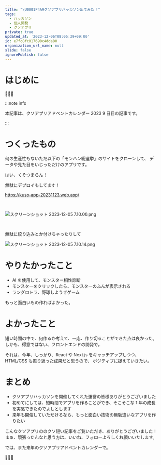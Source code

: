```yaml
---
title: "\U0001F4A9クソアプリハッカソン出てみた！"
tags:
  - ハッカソン
  - 個人開発
  - クソアプリ
private: true
updated_at: '2023-12-06T08:05:39+09:00'
id: e7fc8fc017698c4dda80
organization_url_name: null
slide: false
ignorePublish: false
---
```


# はじめに

💩💩💩

:::note info

本記事は、クソアプリアドベントカレンダー 2023 9 日目の記事です。

:::

# つくったもの

何の生産性もないただ以下の「モンハン総選挙」のサイトをクローンして、
データや見た目をいじっただけのアプリです。

はい、くそつまらん！

無駄にデプロイもしてます！

https://kuso-app-20231123.web.app/

<br>

![スクリーンショット 2023-12-05 7.10.00.png](https://qiita-image-store.s3.ap-northeast-1.amazonaws.com/0/1312905/0c3ca573-ddcd-5475-1c57-c4b4577f6e6c.png)

<br>

無駄に絞り込みとか付けちゃったりして

![スクリーンショット 2023-12-05 7.10.14.png](https://qiita-image-store.s3.ap-northeast-1.amazonaws.com/0/1312905/d1ea0aa6-f06b-e398-5972-7b089fd1ca4a.png)

# やりたかったこと

- AI を使用して、モンスター相性診断
- モンスターをクリックしたら、モンスターのふんが表示される
- ラングロトラ、野球しようぜゲーム

もっと面白いもの作ればよかった。

# よかったこと

短い時間の中で、何作るか考えて、一応、作り切ることができた点は良かった。
しかも、得意ではない、フロントエンドの開発で。

それは、今年、しっかり、React や Next.js をキャッチアップしつつ、HTML/CSS も振り返った成果だと思うので、
ポジティブに捉えていきたい。

# まとめ

- クソアプリハッカソンを開催してくれた運営の皆様ありがとうございました
- 初めてにしては、短時間でアプリを作ることができ、そこそこな 1 年の成長を実感できたのでよしとします
- 来年も開催していただけるなら、もっと面白い技術の無駄遣いなアプリを作りたい

こんなクソアプリののクソ短い記事をご覧いただき、ありがとうございました！
まぁ、頑張ったんなと思う方は、いいね、フォローよろしくお願いいたします。

では、また来年のクソアプリアドベントカレンダーで。

💩💩💩
